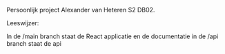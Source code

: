 Persoonlijk project Alexander van Heteren S2 DB02.

Leeswijzer:

In de /main branch staat de React applicatie en de documentatie
in de /api branch staat de api 
